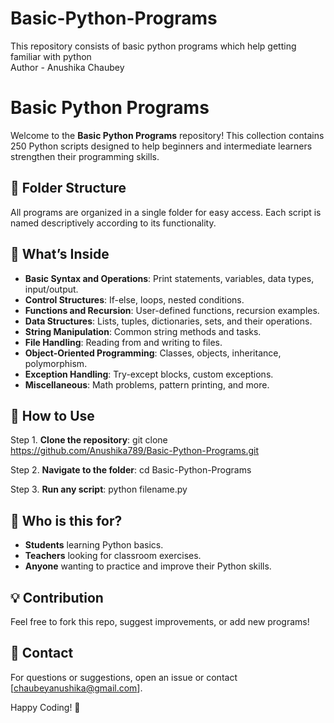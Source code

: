 # Basic-Python-Programs
This repository consists of basic python programs which help getting familiar with python
<br>
Author - Anushika Chaubey


# Basic Python Programs

Welcome to the **Basic Python Programs** repository! This collection contains 250 Python scripts designed to help beginners and intermediate learners strengthen their programming skills.

## 📂 Folder Structure

All programs are organized in a single folder for easy access. Each script is named descriptively according to its functionality.

## 📝 What’s Inside

- **Basic Syntax and Operations**: Print statements, variables, data types, input/output.
- **Control Structures**: If-else, loops, nested conditions.
- **Functions and Recursion**: User-defined functions, recursion examples.
- **Data Structures**: Lists, tuples, dictionaries, sets, and their operations.
- **String Manipulation**: Common string methods and tasks.
- **File Handling**: Reading from and writing to files.
- **Object-Oriented Programming**: Classes, objects, inheritance, polymorphism.
- **Exception Handling**: Try-except blocks, custom exceptions.
- **Miscellaneous**: Math problems, pattern printing, and more.

## 🚀 How to Use

Step 1. **Clone the repository**:
    git clone https://github.com/Anushika789/Basic-Python-Programs.git

Step 2. **Navigate to the folder**:
    cd Basic-Python-Programs

Step 3. **Run any script**:
    python filename.py


## 🎯 Who is this for?

- **Students** learning Python basics.
- **Teachers** looking for classroom exercises.
- **Anyone** wanting to practice and improve their Python skills.

## 💡 Contribution

Feel free to fork this repo, suggest improvements, or add new programs!

## 📧 Contact

For questions or suggestions, open an issue or contact [chaubeyanushika@gmail.com].

Happy Coding! 🚀



